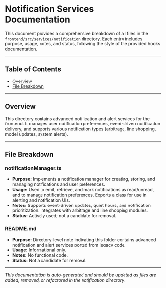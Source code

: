 # Notification Services Documentation

This document provides a comprehensive breakdown of all files in the `frontend/src/services/notification` directory. Each entry includes purpose, usage, notes, and status, following the style of the provided hooks documentation.

---

## Table of Contents

- [Overview](#overview)
- [File Breakdown](#file-breakdown)

---

## Overview

This directory contains advanced notification and alert services for the frontend. It manages user notification preferences, event-driven notification delivery, and supports various notification types (arbitrage, line shopping, model updates, system alerts).

---

## File Breakdown

### notificationManager.ts

- **Purpose:** Implements a notification manager for creating, storing, and managing notifications and user preferences.
- **Usage:** Used to emit, retrieve, and mark notifications as read/unread, and to manage notification preferences. Exports a class for use in alerting and notification UIs.
- **Notes:** Supports event-driven updates, quiet hours, and notification prioritization. Integrates with arbitrage and line shopping modules.
- **Status:** Actively used; not a candidate for removal.

### README.md

- **Purpose:** Directory-level note indicating this folder contains advanced notification and alert services ported from legacy code.
- **Usage:** Informational only.
- **Notes:** No functional code.
- **Status:** Not a candidate for removal.

---

_This documentation is auto-generated and should be updated as files are added, removed, or refactored in the notification directory._
